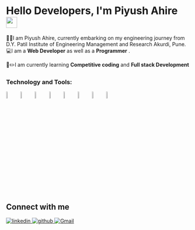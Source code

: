 # Hello Developers, I'm Piyush Ahire <img src="https://raw.githubusercontent.com/MartinHeinz/MartinHeinz/master/wave.gif" width="30px">

👨‍🎓I am Piyush Ahire, currently embarking on my engineering journey from D.Y. Patil Institute of Engineering Management and Research Akurdi, Pune. <br />
💻I am a **Web Developer** as well as a **Programmer** .<br />
<!--🏆🥇I am **3-star⭐️** coder at Codechef.<br /> -->
📝✏️I am currently learning **Competitive coding** and **Full stack Development** <br />

<!--[![Badge](https://cp-logo.vercel.app/codechef/nehakale1403)](https://www.codechef.com/users/nehakale1403)
--- -->

 

<!--
**piyush-ahire/piyush-ahire** is a ✨ _special_ ✨ repository because its `README.md` (this file) appears on your GitHub profile.

Here are some ideas to get you started:

- 🔭 I’m currently working on ...
- 🌱 I’m currently learning ...
- 👯 I’m looking to collaborate on ...
- 🤔 I’m looking for help with ...
- 💬 Ask me about ...
- 📫 How to reach me: ...
- 😄 Pronouns: ...
- ⚡ Fun fact: ...
-->
<p>
<h3 align="left">Technology and Tools:</h3>
<code><img width="7%" src="https://github.com/yurijserrano/Github-Profile-Readme-Logos/blob/master/programming%20languages/c%2B%2B.svg"></code>
<code><img width="7%" src="https://github.com/yurijserrano/Github-Profile-Readme-Logos/blob/master/programming%20languages/python.svg"></code>
<code><img width="7%" src="https://github.com/yurijserrano/Github-Profile-Readme-Logos/blob/master/others/html.svg"></code>
<code><img width="7%" src="https://github.com/yurijserrano/Github-Profile-Readme-Logos/blob/master/others/css.svg"></code>
<code><img width="7%" src="https://github.com/yurijserrano/Github-Profile-Readme-Logos/blob/master/databases/mysql.svg"></code>
<code><img width="7%" src="https://github.com/yurijserrano/Github-Profile-Readme-Logos/blob/master/frameworks/boostrap.svg"></code>
<code><img width="7%" src="https://github.com/yurijserrano/Github-Profile-Readme-Logos/blob/master/others/git.svg"></code>
<code><img width="7%" src="https://github.com/yurijserrano/Github-Profile-Readme-Logos/blob/master/text%20editors/vscode.svg"></code>
 </p>




## Connect with me  
<div align="">

<a href="https://linkedin.com/in/piyush ahire" target="_blank">
<img src=https://img.shields.io/badge/linkedin-%231E77B5.svg?&style=for-the-badge&logo=linkedin&logoColor=white alt=linkedin style="margin-bottom: 5px;" />
</a>

<a href="https://github.com/piyush-ahire" target="_blank">
<img src=https://img.shields.io/badge/github-%2324292e.svg?&style=for-the-badge&logo=github&logoColor=white alt=github style="margin-bottom: 5px;" />
</a>

<a href="mailto:piyushahire402@gmail.com" target="_blank">
<img src=https://img.shields.io/badge/Gmail-D14836?style=for-the-badge&logo=gmail&logoColor=white alt=Gmail style="margin-bottom: 5px;" />

<!-- <a href="https://www.codechef.com/users/nehakale1403" target="_blank">
<img src=https://img.shields.io/badge/-CodeChef-5B4638?style=for-the-badge&logo=CodeChef&logoColor=white alt=twitter style="margin-bottom: 5px;" />
</a> -->

<!-- <a href="https://leetcode.com/nehakale1403/" target="_blank">
<img src=https://img.shields.io/badge/-LeetCode-FFA116?style=for-the-badge&logo=LeetCode&logoColor=black alt=devto style="margin-bottom: 5px;" />
</a> -->

</div>
 


 
 


 
